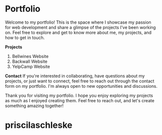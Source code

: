 # Portfolio
Welcome to my portfolio! This is the space where I showcase my passion for web development and share a glimpse of the projects I've been working on. Feel free to explore and get to know more about me, my projects, and how to get in touch.

**Projects**
1. Bellwines Website
2. Backwall Website
3. YelpCamp Website

**Contact**
If you're interested in collaborating, have questions about my projects, or just want to connect, feel free to reach out through the contact form on my portfolio. I'm always open to new opportunities and discussions.

Thank you for visiting my portfolio. I hope you enjoy exploring my projects as much as I enjoyed creating them. Feel free to reach out, and let's create something amazing together!

# priscilaschleske
